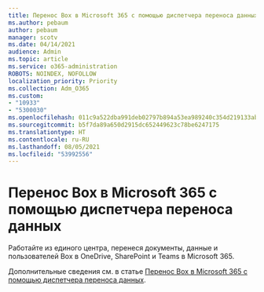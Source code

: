 ```yaml
---
title: Перенос Box в Microsoft 365 с помощью диспетчера переноса данных
ms.author: pebaum
author: pebaum
manager: scotv
ms.date: 04/14/2021
audience: Admin
ms.topic: article
ms.service: o365-administration
ROBOTS: NOINDEX, NOFOLLOW
localization_priority: Priority
ms.collection: Adm_O365
ms.custom:
- "10933"
- "5300030"
ms.openlocfilehash: 011c9a522dba991deb02797b894a53ea989240c354d219133ab909a2baceb61a
ms.sourcegitcommit: b5f7da89a650d2915dc652449623c78be6247175
ms.translationtype: HT
ms.contentlocale: ru-RU
ms.lasthandoff: 08/05/2021
ms.locfileid: "53992556"
---
```

# <a name="migrate-box-to-microsoft-365-with-migration-manager"></a>Перенос Box в Microsoft 365 с помощью диспетчера переноса данных

Работайте из единого центра, перенеся документы, данные и пользователей Box в OneDrive, SharePoint и Teams в Microsoft 365.

Дополнительные сведения см. в статье [Перенос Box в Microsoft 365 с помощью диспетчера переноса данных](https://docs.microsoft.com/sharepointmigration/mm-box-overview).